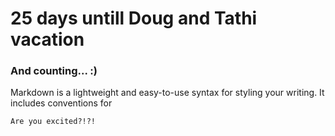 # 25 days untill Doug and Tathi vacation


### And counting... :)

Markdown is a lightweight and easy-to-use syntax for styling your writing. It includes conventions for

```markdown
Are you excited?!?!
```

